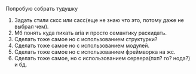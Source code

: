 Попробую собрать тудушку

1. Задать стили сксс или сасс(еще не знаю что это, потому даже не выбрал чем).
2. Мб понять куда пихать aria и просто семантику раскидать.
3. Сделать тоже самое но с использованием структурки?
4. Сделать тоже самое но с использованием модулей.
5. Сделать тоже самое но с использованием фреймворка на жс.
6. Сделать тоже самое, но с использованием сервера(пхп? го? нода?) и бд.

